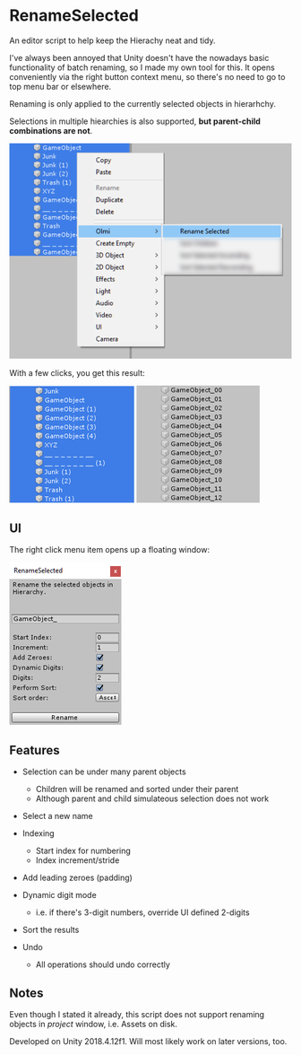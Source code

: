 # RenameSelected

An editor script to help keep the Hierachy neat and tidy.

I've always been annoyed that Unity doesn't have the nowadays basic functionality of batch renaming, so I made my own tool for this. It opens conveniently via the right button context menu, so there's no need to go to top menu bar or elsewhere.

Renaming is only applied to the currently selected objects in hierarhchy.

Selections in multiple hiearchies is also supported, **but parent-child combinations are not**.

![Rename selected](renameSelected4.png)

With a few clicks, you get this result:

![Rename selected](renameSelected2.png) ![Rename selected](renameSelected3.png)

## UI

The right click menu item opens up a floating window:

![Rename selected](renameSelected1.png)

## Features

- Selection can be under many parent objects
    - Children will be renamed and sorted under their parent
    - Although parent and child simulateous selection does not work

- Select a new name

- Indexing
    - Start index for numbering
    - Index increment/stride

- Add leading zeroes (padding)

- Dynamic digit mode
    - i.e. if there's 3-digit numbers, override UI defined 2-digits
- Sort the results

- Undo
    - All operations should undo correctly

## Notes

Even though I stated it already, this script does not support renaming objects in *project* window, i.e. Assets on disk.

Developed on Unity 2018.4.12f1. Will most likely work on later versions, too.
